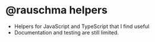 # @rauschma helpers

* Helpers for JavaScript and TypeScript that I find useful
* Documentation and testing are still limited.
